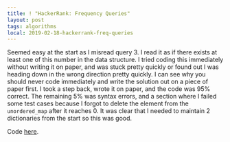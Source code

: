 ```yaml
---
title: ! "HackerRank: Frequency Queries"
layout: post
tags: algorithms
local: 2019-02-18-hackerrank-freq-queries
---
```


Seemed easy at the start as I misread query 3. I read it as if there exists at
least one of this number in the data structure. I tried coding this immediately
without writing it on paper, and was stuck pretty quickly or found out I was
heading down in the wrong direction pretty quickly. I can see why you should
never code immediately and write the solution out on a piece of paper first. I
took a step back, wrote it on paper, and the code was 95% correct. The
remaining 5% was syntax errors, and a section where I failed some test cases
because I forgot to delete the element from the `unordered_map` after it
reaches 0. It was clear that I needed to maintain 2 dictionaries from the start
so this was good.

Code [here](https://github.com/jkschin/hackerspace/blob/55ec1ab961c26bbccf22c28fd6a7b382f7f13589/hackerrank/frequency-queries/freqqueries.cpp).
